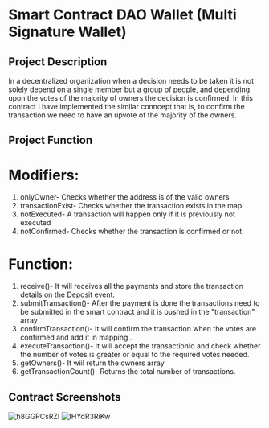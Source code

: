 # Smart Contract DAO Wallet (Multi Signature Wallet)

## Project Description

In a decentralized organization when a decision needs to be taken it is not solely depend on a single member but a group of people, and depending upon the votes of the majority of owners the decision is confirmed. In this contract I have implemented the similar conncept that is, to confirm the transaction we need to have an upvote of the majority of the owners.

## Project Function

# Modifiers:

1. onlyOwner- Checks whether the address is of the valid owners 
2. transactionExist- Checks whether the transaction exists in the map
3. notExecuted- A transaction will happen only if it is previously not executed
4. notConfirmed- Checks whether the transaction is confirmed or not.

# Function:

1. receive()- It will receives all the payments and store the transaction details on the Deposit event.
2. submitTransaction()- After the payment is done the transactions need to be submitted in the smart contract and it is pushed in the "transaction" array
3. confirmTransaction()- It will confirm the transaction when the votes are confirmed and add it in mapping .
4. executeTransaction()- It will accept the transactionId and check whether the number of votes is greater or equal to the required votes needed.
5. getOwners()- It wiil return the owners array
6. getTransactionCount()- Returns the total number of transactions.


## Contract Screenshots


![h8GGPCsRZl](https://user-images.githubusercontent.com/94303484/213843028-185761b6-309b-4f8f-96a7-4eaf03cca104.png)
![IHYdR3RiKw](https://user-images.githubusercontent.com/94303484/213843031-79600343-b560-410c-b6cd-9d5dc1184a26.png)

